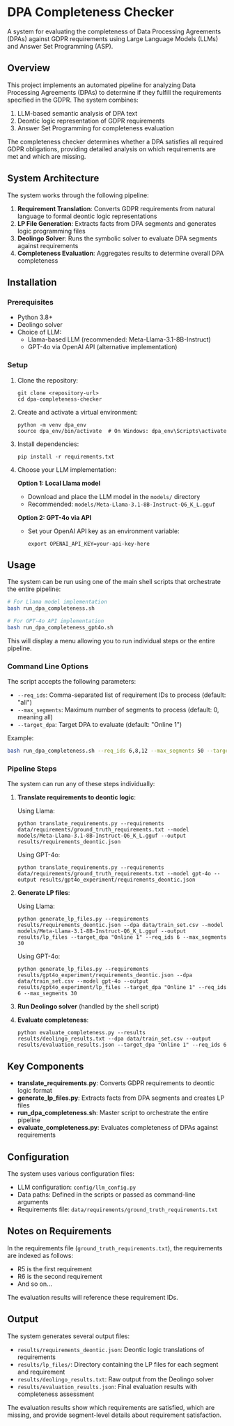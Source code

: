 # DPA Completeness Checker

A system for evaluating the completeness of Data Processing Agreements (DPAs) against GDPR requirements using Large Language Models (LLMs) and Answer Set Programming (ASP).

## Overview

This project implements an automated pipeline for analyzing Data Processing Agreements (DPAs) to determine if they fulfill the requirements specified in the GDPR. The system combines:

1. LLM-based semantic analysis of DPA text
2. Deontic logic representation of GDPR requirements
3. Answer Set Programming for completeness evaluation

The completeness checker determines whether a DPA satisfies all required GDPR obligations, providing detailed analysis on which requirements are met and which are missing.

## System Architecture

The system works through the following pipeline:

1. **Requirement Translation**: Converts GDPR requirements from natural language to formal deontic logic representations
2. **LP File Generation**: Extracts facts from DPA segments and generates logic programming files
3. **Deolingo Solver**: Runs the symbolic solver to evaluate DPA segments against requirements
4. **Completeness Evaluation**: Aggregates results to determine overall DPA completeness

## Installation

### Prerequisites

- Python 3.8+
- Deolingo solver
- Choice of LLM:
  - Llama-based LLM (recommended: Meta-Llama-3.1-8B-Instruct)
  - GPT-4o via OpenAI API (alternative implementation)

### Setup

1. Clone the repository:
   ```
   git clone <repository-url>
   cd dpa-completeness-checker
   ```

2. Create and activate a virtual environment:
   ```
   python -m venv dpa_env
   source dpa_env/bin/activate  # On Windows: dpa_env\Scripts\activate
   ```

3. Install dependencies:
   ```
   pip install -r requirements.txt
   ```

4. Choose your LLM implementation:
   
   **Option 1: Local Llama model**
   - Download and place the LLM model in the `models/` directory
   - Recommended: `models/Meta-Llama-3.1-8B-Instruct-Q6_K_L.gguf`
   
   **Option 2: GPT-4o via API**
   - Set your OpenAI API key as an environment variable:
     ```
     export OPENAI_API_KEY=your-api-key-here
     ```

## Usage

The system can be run using one of the main shell scripts that orchestrate the entire pipeline:

```bash
# For Llama model implementation
bash run_dpa_completeness.sh

# For GPT-4o API implementation
bash run_dpa_completeness_gpt4o.sh
```

This will display a menu allowing you to run individual steps or the entire pipeline.

### Command Line Options

The script accepts the following parameters:

- `--req_ids`: Comma-separated list of requirement IDs to process (default: "all")
- `--max_segments`: Maximum number of segments to process (default: 0, meaning all)
- `--target_dpa`: Target DPA to evaluate (default: "Online 1")

Example:
```bash
bash run_dpa_completeness.sh --req_ids 6,8,12 --max_segments 50 --target_dpa "Online 2"
```

### Pipeline Steps

The system can run any of these steps individually:

1. **Translate requirements to deontic logic**:
   
   Using Llama:
   ```
   python translate_requirements.py --requirements data/requirements/ground_truth_requirements.txt --model models/Meta-Llama-3.1-8B-Instruct-Q6_K_L.gguf --output results/requirements_deontic.json
   ```
   
   Using GPT-4o:
   ```
   python translate_requirements.py --requirements data/requirements/ground_truth_requirements.txt --model gpt-4o --output results/gpt4o_experiment/requirements_deontic.json
   ```

2. **Generate LP files**:
   
   Using Llama:
   ```
   python generate_lp_files.py --requirements results/requirements_deontic.json --dpa data/train_set.csv --model models/Meta-Llama-3.1-8B-Instruct-Q6_K_L.gguf --output results/lp_files --target_dpa "Online 1" --req_ids 6 --max_segments 30
   ```
   
   Using GPT-4o:
   ```
   python generate_lp_files.py --requirements results/gpt4o_experiment/requirements_deontic.json --dpa data/train_set.csv --model gpt-4o --output results/gpt4o_experiment/lp_files --target_dpa "Online 1" --req_ids 6 --max_segments 30
   ```

3. **Run Deolingo solver** (handled by the shell script)

4. **Evaluate completeness**:
   ```
   python evaluate_completeness.py --results results/deolingo_results.txt --dpa data/train_set.csv --output results/evaluation_results.json --target_dpa "Online 1" --req_ids 6
   ```

## Key Components

- **translate_requirements.py**: Converts GDPR requirements to deontic logic format
- **generate_lp_files.py**: Extracts facts from DPA segments and creates LP files
- **run_dpa_completeness.sh**: Master script to orchestrate the entire pipeline
- **evaluate_completeness.py**: Evaluates completeness of DPAs against requirements

## Configuration

The system uses various configuration files:

- LLM configuration: `config/llm_config.py`
- Data paths: Defined in the scripts or passed as command-line arguments
- Requirements file: `data/requirements/ground_truth_requirements.txt`

## Notes on Requirements

In the requirements file (`ground_truth_requirements.txt`), the requirements are indexed as follows:
- R5 is the first requirement
- R6 is the second requirement
- And so on...

The evaluation results will reference these requirement IDs.

## Output

The system generates several output files:

- `results/requirements_deontic.json`: Deontic logic translations of requirements
- `results/lp_files/`: Directory containing the LP files for each segment and requirement
- `results/deolingo_results.txt`: Raw output from the Deolingo solver
- `results/evaluation_results.json`: Final evaluation results with completeness assessment

The evaluation results show which requirements are satisfied, which are missing, and provide segment-level details about requirement satisfaction.
